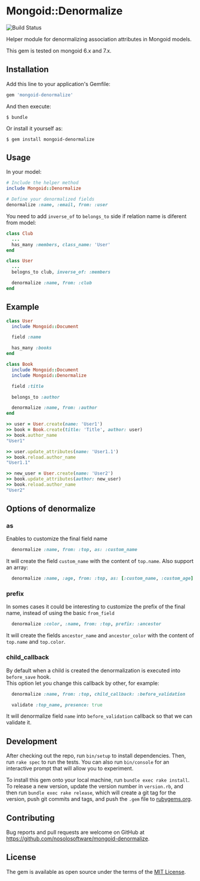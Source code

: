 # Mongoid::Denormalize
![Build Status](https://travis-ci.org/nosolosoftware/mongoid-denormalize.svg?branch=master)

Helper module for denormalizing association attributes in Mongoid models.

This gem is tested on mongoid 6.x and 7.x.

## Installation

Add this line to your application's Gemfile:

```ruby
gem 'mongoid-denormalize'
```

And then execute:

    $ bundle

Or install it yourself as:

    $ gem install mongoid-denormalize

## Usage

In your model:

```ruby
# Include the helper method
include Mongoid::Denormalize

# Define your denormalized fields
denormalize :name, :email, from: :user
```

You need to add `inverse_of` to `belongs_to` side if relation name is diferent from model:

```ruby
class Club
  ...
  has_many :members, class_name: 'User'
end

class User
  ...
  belogns_to club, inverse_of: :members

  denormalize :name, from: :club
end
```

## Example

```ruby
class User
  include Mongoid::Document

  field :name

  has_many :books
end

class Book
  include Mongoid::Document
  include Mongoid::Denormalize

  field :title

  belongs_to :author

  denormalize :name, from: :author
end

>> user = User.create(name: 'User1')
>> book = Book.create(title: 'Title', author: user)
>> book.author_name
"User1"

>> user.update_attributes(name: 'User1.1')
>> book.reload.author_name
"User1.1"

>> new_user = User.create(name: 'User2')
>> book.update_attributes(author: new_user)
>> book.reload.author_name
"User2"
```

## Options of denormalize

### as

Enables to customize the final field name

```ruby
  denormalize :name, from: :top, as: :custom_name
```

It will create the field `custom_name` with the content of `top.name`. Also support an array:

```ruby
  denormalize :name, :age, from: :top, as: [:custom_name, :custom_age]
```

### prefix

In somes cases it could be interesting to customize the prefix of the final name, instead of using the basic `from_field`

```ruby
  denormalize :color, :name, from: :top, prefix: :ancestor
```

It will create the fields `ancestor_name` and `ancestor_color` with the content of `top.name` and `top.color`.

### child_callback

By default when a child is created the denormalization is executed into `before_save` hook.  
This option let you change this callback by other, for example:

```ruby
  denormalize :name, from: :top, child_callback: :before_validation

  validate :top_name, presence: true
```

It will denormalize field `name` into `before_validation` callback so that we can validate it.

## Development

After checking out the repo, run `bin/setup` to install dependencies. Then, run `rake spec` to run the tests. You can also run `bin/console` for an interactive prompt that will allow you to experiment.

To install this gem onto your local machine, run `bundle exec rake install`. To release a new version, update the version number in `version.rb`, and then run `bundle exec rake release`, which will create a git tag for the version, push git commits and tags, and push the `.gem` file to [rubygems.org](https://rubygems.org).

## Contributing

Bug reports and pull requests are welcome on GitHub at https://github.com/nosolosoftware/mongoid-denormalize.

## License

The gem is available as open source under the terms of the [MIT License](http://opensource.org/licenses/MIT).
